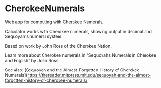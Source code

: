 # CherokeeNumerals
Web app for computing with Cherokee Numerals.

Calculator works with Cherokee numerals, showing output in decimal and Sequoyah's numeral system.

Based on work by John Ross of the Cherokee Nation.

Learn more about Cherokee numerals in "Sequoyahs Numerals in Cherokee and English" by John Ross.

See also: 
[Sequoyah and the Almost-Forgotten History of Cherokee Numerals](https://thereader.mitpress.mit.edu/sequoyah-and-the-almost-forgotten-history-of-cherokee-numerals/
